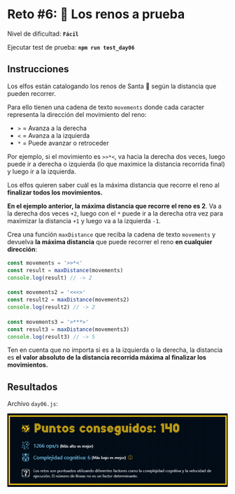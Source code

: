 # Reto #6: 🦌 Los renos a prueba

Nivel de dificultad: **`Fácil`**

Ejecutar test de prueba: **`npm run test_day06`**

## Instrucciones

Los elfos están catalogando los renos de Santa 🦌 según la distancia que pueden recorrer.

Para ello tienen una cadena de texto `movements` donde cada caracter representa la dirección del movimiento del reno:

* `>` = Avanza a la derecha
* `<` = Avanza a la izquierda
* `*` = Puede avanzar o retroceder

Por ejemplo, si el movimiento es `>>*<`, va hacia la derecha dos veces, luego puede ir a derecha o izquierda (lo que maximice la distancia recorrida final) y luego ir a la izquierda.

Los elfos quieren saber cuál es la máxima distancia que recorre el reno al **finalizar todos los movimientos.**

**En el ejemplo anterior, la máxima distancia que recorre el reno es 2**. Va a la derecha dos veces `+2`, luego con el `*` puede ir a la derecha otra vez para maximizar la distancia `+1` y luego va a la izquierda `-1`.

Crea una función `maxDistance` que reciba la cadena de texto `movements` y devuelva **la máxima distancia** que puede recorrer el reno **en cualquier dirección**:

``` javascript
const movements = '>>*<'
const result = maxDistance(movements)
console.log(result) // -> 2

const movements2 = '<<<>'
const result2 = maxDistance(movements2)
console.log(result2) // -> 2

const movements3 = '>***>'
const result3 = maxDistance(movements3)
console.log(result3) // -> 5
```

Ten en cuenta que no importa si es a la izquierda o la derecha, la distancia es **el valor absoluto de la distancia recorrida máxima al finalizar los movimientos.**

## Resultados

Archivo `day06.js`:

![Results day03.js](../../img/day06_results.png)